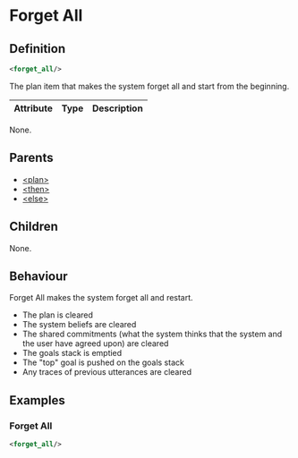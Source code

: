 # Forget All
## Definition
```xml
<forget_all/>
```

The plan item that makes the system forget all and start from the beginning.

Attribute | Type | Description |
--- | --- | --- |
None.

## Parents

- [<plan\>](/dialog-domain-description-definition/domain/children/plan)
- [<then\>](/dialog-domain-description-definition/domain/children/if)
- [<else\>](/dialog-domain-description-definition/domain/children/if)


## Children
None.


## Behaviour
Forget All makes the system forget all and restart.
- The plan is cleared
- The system beliefs are cleared
- The shared commitments (what the system thinks that the system and the user have agreed upon) are cleared
- The goals stack is emptied
- The "top" goal is pushed on the goals stack
- Any traces of previous utterances are cleared


## Examples
### Forget All

```xml
<forget_all/>
```
